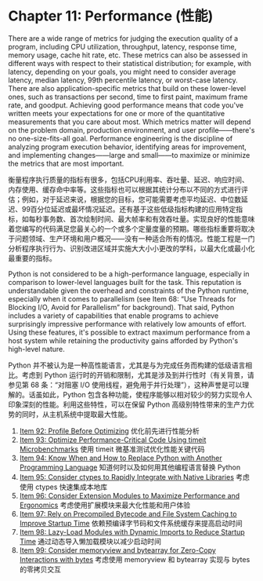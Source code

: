 # Chapter 11: Performance (性能)

There are a wide range of metrics for judging the execution quality of a program, including CPU utilization, throughput, latency, response time, memory usage, cache hit rate, etc. These metrics can also be assessed in different ways with respect to their statistical distribution; for example, with latency, depending on your goals, you might need to consider average latency, median latency, 99th percentile latency, or worst-case latency. There are also application-specific metrics that build on these lower-level ones, such as transactions per second, time to first paint, maximum frame rate, and goodput. Achieving good performance means that code you've written meets your expectations for one or more of the quantitative measurements that you care about most. Which metrics matter will depend on the problem domain, production environment, and user profile——there's no one-size-fits-all goal. Performance engineering is the discipline of analyzing program execution behavior, identifying areas for improvement, and implementing changes——large and small——to maximize or minimize the metrics that are most important.

衡量程序执行质量的指标有很多，包括CPU利用率、吞吐量、延迟、响应时间、内存使用、缓存命中率等。这些指标也可以根据其统计分布以不同的方式进行评估；例如，对于延迟来说，根据您的目标，您可能需要考虑平均延迟、中位数延迟、99百分位延迟或最坏情况延迟。还有基于这些低级指标构建的应用特定指标，如每秒事务数、首次绘制时间、最大帧率和有效吞吐量。实现良好的性能意味着您编写的代码满足您最关心的一个或多个定量度量的预期。哪些指标重要将取决于问题领域、生产环境和用户概况——没有一种适合所有的情况。性能工程是一门分析程序执行行为、识别改进区域并实施大大小小更改的学科，以最大化或最小化最重要的指标。

Python is not considered to be a high-performance language, especially in comparison to lower-level languages built for the task. This reputation is understandable given the overhead and constraints of the Python runtime, especially when it comes to parallelism (see Item 68: “Use Threads for Blocking I/O, Avoid for Parallelism” for background). That said, Python includes a variety of capabilities that enable programs to achieve surprisingly impressive performance with relatively low amounts of effort. Using these features, it's possible to extract maximum performance from a host system while retaining the productivity gains afforded by Python's high-level nature.

Python 并不被认为是一种高性能语言，尤其是与为完成任务而构建的低级语言相比。考虑到 Python 运行时的开销和限制，尤其是涉及到并行性时（有关背景，请参见第 68 条：“对阻塞 I/O 使用线程，避免用于并行处理”），这种声誉是可以理解的。话虽如此，Python 包含各种功能，使程序能够以相对较少的努力实现令人印象深刻的性能。利用这些特性，可以在保留 Python 高级别特性带来的生产力优势的同时，从主机系统中提取最大性能。

1. [Item 92: Profile Before Optimizing](Chapter-11-Item-92.md) 优化前先进行性能分析
2. [Item 93: Optimize Performance-Critical Code Using timeit Microbenchmarks](Chapter-11-Item-93.md) 使用 timeit 微基准测试优化性能关键代码
3. [Item 94: Know When and How to Replace Python with Another Programming Language](Chapter-11-Item-94.md) 知道何时以及如何用其他编程语言替换 Python
4. [Item 95: Consider ctypes to Rapidly Integrate with Native Libraries](Chapter-11-Item-95.md) 考虑使用 ctypes 快速集成本地库
5. [Item 96: Consider Extension Modules to Maximize Performance and Ergonomics](Chapter-11-Item-96.md) 考虑使用扩展模块来最大化性能和用户体验
6. [Item 97: Rely on Precompiled Bytecode and File System Caching to Improve Startup Time](Chapter-11-Item-97.md) 依赖预编译字节码和文件系统缓存来提高启动时间
7. [Item 98: Lazy-Load Modules with Dynamic Imports to Reduce Startup Time](Chapter-11-Item-98.md) 通过动态导入懒加载模块以减少启动时间
8. [Item 99: Consider memoryview and bytearray for Zero-Copy Interactions with bytes](Chapter-11-Item-99.md) 考虑使用 memoryview 和 bytearray 实现与 bytes 的零拷贝交互